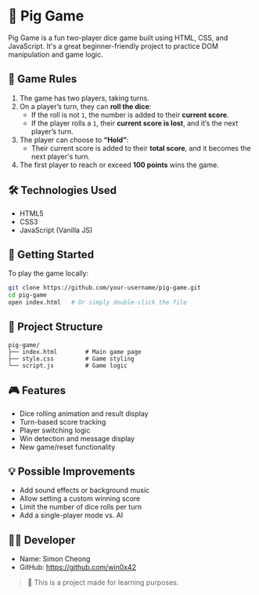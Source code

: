 # 🎲 Pig Game

Pig Game is a fun two-player dice game built using HTML, CSS, and JavaScript. It's a great beginner-friendly project to practice DOM manipulation and game logic.

## 🧩 Game Rules

1. The game has two players, taking turns.
2. On a player’s turn, they can **roll the dice**:
   - If the roll is not `1`, the number is added to their **current score**.
   - If the player rolls a `1`, their **current score is lost**, and it’s the next player’s turn.
3. The player can choose to **“Hold”**:
   - Their current score is added to their **total score**, and it becomes the next player's turn.
4. The first player to reach or exceed **100 points** wins the game.

## 🛠️ Technologies Used

- HTML5
- CSS3
- JavaScript (Vanilla JS)

## 🚀 Getting Started

To play the game locally:

```bash
git clone https://github.com/your-username/pig-game.git
cd pig-game
open index.html   # Or simply double-click the file
```

## 📁 Project Structure

```
pig-game/
├── index.html        # Main game page
├── style.css         # Game styling
└── script.js         # Game logic
```

## 🎮 Features

- Dice rolling animation and result display
- Turn-based score tracking
- Player switching logic
- Win detection and message display
- New game/reset functionality

## 💡 Possible Improvements

- Add sound effects or background music
- Allow setting a custom winning score
- Limit the number of dice rolls per turn
- Add a single-player mode vs. AI

## 👨‍💻 Developer

- Name: Simon Cheong
- GitHub: https://github.com/win0x42

> 🧠 This is a project made for learning purposes.
